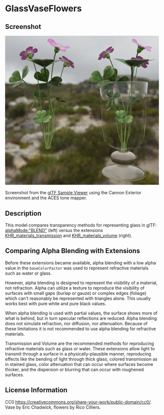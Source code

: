 # GlassVaseFlowers

## Screenshot

![screenshot](screenshot/screenshot_large.jpg)

Screenshot from the [glTF Sample Viewer](https://github.khronos.org/glTF-Sample-Viewer-Release/) using the Cannon Exterior environment and the ACES tone mapper.

## Description

This model compares transparency methods for representing glass in glTF: [alphaMode:"BLEND"](https://registry.khronos.org/glTF/specs/2.0/glTF-2.0.html#_material_alphamode) (left) versus the extensions [KHR_materials_transmission](https://github.com/KhronosGroup/glTF/tree/main/extensions/2.0/Khronos/KHR_materials_transmission#readme) and [KHR_materials_volume](https://github.com/KhronosGroup/glTF/tree/main/extensions/2.0/Khronos/KHR_materials_volume#readme) (right). 

## Comparing Alpha Blending with Extensions

Before these extensions became available, alpha blending with a low alpha value in the `baseColorFactor` was used to represent refractive materials such as water or glass. 

However, alpha blending is designed to represent the visibility of a material, not refraction. Alpha can utilize a texture to reproduce the visibility of surfaces with small gaps (burlap or gauze) or complex edges (foliage) which can't reasonably be represented with triangles alone. This usually works best with pure white and pure black values.

When alpha blending is used with partial values, the surface shows more of what is behind, but in turn specular reflections are reduced. Alpha blending does not simulate refraction, nor diffusion, nor attenuation. Because of these limitations it is not recommended to use alpha blending for refractive materials.

Transmission and Volume are the recommended methods for reproducing refractive materials such as glass or water. These extensions allow light to transmit through a surface in a physically-plausible manner, reproducing effects like the bending of light through thick glass, colored transmission as in stained glass, color attenuation that can occur where surfaces become thicker, and the dispersion or blurring that can occur with roughened surfaces. 

## License Information

CC0 https://creativecommons.org/share-your-work/public-domain/cc0/. Vase by Eric Chadwick, flowers by Rico Cilliers.
